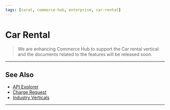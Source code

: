 ```yaml
---
tags: [carat, commerce-hub, enterprise, car-rental]
---
```



# Car Rental

<!-- theme: danger -->
> We are enhancing Commerce Hub to support the Car rental vertical and the documents related to the features will be released soon.

---

## See Also
- [API Explorer](../api/?type=post&path=/payments-vas/v1/accounts/verification)
- [Charge Request](path?=docs/Resources/API-Documents/Payments/Charges.md)
- [Industry Verticals](?path=docs/Resources/Guides/Industry-Verticals/Industry-Verticals.md)


---
